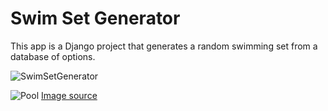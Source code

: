# Swim Set Generator

This app is a Django project that generates a random swimming set from a database of options.

![SwimSetGenerator](https://user-images.githubusercontent.com/71851361/159172583-b1755dda-71e6-4eb6-ae79-702bc999adcb.JPG)

![Pool](https://user-images.githubusercontent.com/71851361/159172075-9a032b8a-682c-4fd3-bc79-620fc590ba4e.jpg)
[Image source](https://www.google.com/url?sa=i&url=https%3A%2F%2Fwww.lifetime.life%2Fspaces%2Findoor-pools.html&psig=AOvVaw2liN_rX3Dhc2diaFuILvOV&ust=1647882056832000&source=images&cd=vfe&ved=0CAsQjRxqFwoTCJjsjZ2V1fYCFQAAAAAdAAAAABAD)
